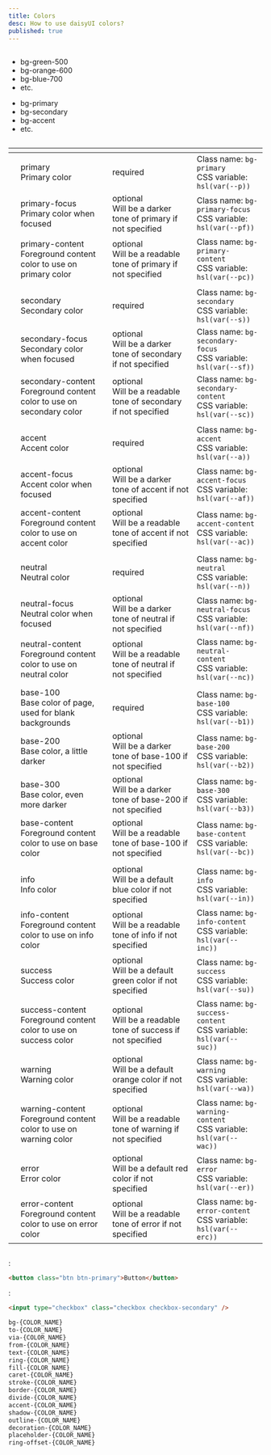 ```yaml
---
title: Colors
desc: How to use daisyUI colors?
published: true
---
```


<script>
  import Translate from "@components/Translate.svelte"
</script>

## <Translate text="Introduction" />

<div class="max-w-3xl">

<Translate text="daisyUI is fully themeable and colorable," />  
<Translate text="So instead of using constant color utility classes like:" />

- <span class="badge badge-xs bg-green-500"></span> bg-green-500
- <span class="badge badge-xs bg-orange-600"></span> bg-orange-600
- <span class="badge badge-xs bg-blue-700"></span> bg-blue-700
- etc.

<Translate text="It's suggested to use semantic color utility classes like:" />

- <span class="badge badge-xs bg-primary"></span> bg-primary
- <span class="badge badge-xs bg-secondary"></span> bg-secondary
- <span class="badge badge-xs bg-accent"></span> bg-accent
- etc.

<Translate text="Each color name contains CSS variables and each daisyUI theme applies color values to the utility classes when it is applied." />

## <Translate text="Benefits" />

<Translate text="Semantic color names make more sense because when we design interfaces, we don't just use any random color. We define a specific color palette with names like <code>primary</code>, <code>secondary</code>, etc. and we only use those specific colors in our interfaces." />  
<Translate text="Also, using semantic color names makes theming easier. You wouldn't have to define dark-mode colors for every single element and you wouldn't be limited to only light/dark themes. you can have multiple themes available and each theme is just a few lines of CSS variables." />

</div>

## <Translate text="List of all daisyUI color names" />

<Translate text="You can use these color names in your theme or in utility classes." />

<div class="overflow-x-auto">
<div class="whitespace-nowrap">

|                                                                 | <Translate text="Color name + description" />                                                                                                              | <Translate text="Required or optional for themes" />                                                                                                        | <Translate text="Example use" />                                                                                                                                           |
| --------------------------------------------------------------- | ---------------------------------------------------------------------------------------------------------------------------------------------------------- | ----------------------------------------------------------------------------------------------------------------------------------------------------------- | -------------------------------------------------------------------------------------------------------------------------------------------------------------------------- |
| <span class="badge relative top-4 bg-primary"></span>           | <span class="font-mono font-bold">primary</span> <br> <span class="text-xs opacity-60">Primary color </span>                                               | <span class="badge badge-sm">required</span>                                                                                                                | <span class="font-mono text-xs opacity-60">Class name: `bg-primary`</span> <br> <span class="text-xs opacity-60 font-mono">CSS variable: `hsl(var(--p))`</span>            |
| <span class="badge relative top-4 bg-primary-focus"></span>     | <span class="font-mono font-bold">primary-focus</span> <br> <span class="text-xs opacity-60">Primary color when focused </span>                            | <span class="badge badge-sm badge-ghost">optional</span> <br> <span class="text-xs opacity-60">Will be a darker tone of primary if not specified</span>     | <span class="font-mono text-xs opacity-60">Class name: `bg-primary-focus`</span> <br> <span class="text-xs opacity-60 font-mono">CSS variable: `hsl(var(--pf))`</span>     |
| <span class="badge relative top-4 bg-primary-content"></span>   | <span class="font-mono font-bold">primary-content</span> <br> <span class="text-xs opacity-60">Foreground content color to use on primary color </span>    | <span class="badge badge-sm badge-ghost">optional</span> <br> <span class="text-xs opacity-60">Will be a readable tone of primary if not specified</span>   | <span class="font-mono text-xs opacity-60">Class name: `bg-primary-content`</span> <br> <span class="text-xs opacity-60 font-mono">CSS variable: `hsl(var(--pc))`</span>   |
|                                                                 |                                                                                                                                                            |                                                                                                                                                             |                                                                                                                                                                            |
| <span class="badge relative top-4 bg-secondary"></span>         | <span class="font-mono font-bold">secondary</span> <br> <span class="text-xs opacity-60">Secondary color </span>                                           | <span class="badge badge-sm">required</span>                                                                                                                | <span class="font-mono text-xs opacity-60">Class name: `bg-secondary`</span> <br> <span class="text-xs opacity-60 font-mono">CSS variable: `hsl(var(--s))`</span>          |
| <span class="badge relative top-4 bg-secondary-focus"></span>   | <span class="font-mono font-bold">secondary-focus</span> <br> <span class="text-xs opacity-60">Secondary color when focused </span>                        | <span class="badge badge-sm badge-ghost">optional</span> <br> <span class="text-xs opacity-60">Will be a darker tone of secondary if not specified</span>   | <span class="font-mono text-xs opacity-60">Class name: `bg-secondary-focus`</span> <br> <span class="text-xs opacity-60 font-mono">CSS variable: `hsl(var(--sf))`</span>   |
| <span class="badge relative top-4 bg-secondary-content"></span> | <span class="font-mono font-bold">secondary-content</span> <br> <span class="text-xs opacity-60">Foreground content color to use on secondary color</span> | <span class="badge badge-sm badge-ghost">optional</span> <br> <span class="text-xs opacity-60">Will be a readable tone of secondary if not specified</span> | <span class="font-mono text-xs opacity-60">Class name: `bg-secondary-content`</span> <br> <span class="text-xs opacity-60 font-mono">CSS variable: `hsl(var(--sc))`</span> |
|                                                                 |                                                                                                                                                            |                                                                                                                                                             |                                                                                                                                                                            |
| <span class="badge relative top-4 bg-accent"></span>            | <span class="font-mono font-bold">accent</span> <br> <span class="text-xs opacity-60">Accent color </span>                                                 | <span class="badge badge-sm">required</span>                                                                                                                | <span class="font-mono text-xs opacity-60">Class name: `bg-accent`</span> <br> <span class="text-xs opacity-60 font-mono">CSS variable: `hsl(var(--a))`</span>             |
| <span class="badge relative top-4 bg-accent-focus"></span>      | <span class="font-mono font-bold">accent-focus</span> <br> <span class="text-xs opacity-60">Accent color when focused </span>                              | <span class="badge badge-sm badge-ghost">optional</span> <br> <span class="text-xs opacity-60">Will be a darker tone of accent if not specified</span>      | <span class="font-mono text-xs opacity-60">Class name: `bg-accent-focus`</span> <br> <span class="text-xs opacity-60 font-mono">CSS variable: `hsl(var(--af))`</span>      |
| <span class="badge relative top-4 bg-accent-content"></span>    | <span class="font-mono font-bold">accent-content</span> <br> <span class="text-xs opacity-60">Foreground content color to use on accent color </span>      | <span class="badge badge-sm badge-ghost">optional</span> <br> <span class="text-xs opacity-60">Will be a readable tone of accent if not specified</span>    | <span class="font-mono text-xs opacity-60">Class name: `bg-accent-content`</span> <br> <span class="text-xs opacity-60 font-mono">CSS variable: `hsl(var(--ac))`</span>    |
|                                                                 |                                                                                                                                                            |                                                                                                                                                             |                                                                                                                                                                            |
| <span class="badge relative top-4 bg-neutral"></span>           | <span class="font-mono font-bold">neutral</span> <br> <span class="text-xs opacity-60">Neutral color </span>                                               | <span class="badge badge-sm">required</span>                                                                                                                | <span class="font-mono text-xs opacity-60">Class name: `bg-neutral`</span> <br> <span class="text-xs opacity-60 font-mono">CSS variable: `hsl(var(--n))`</span>            |
| <span class="badge relative top-4 bg-neutral-focus"></span>     | <span class="font-mono font-bold">neutral-focus</span> <br> <span class="text-xs opacity-60">Neutral color when focused </span>                            | <span class="badge badge-sm badge-ghost">optional</span> <br> <span class="text-xs opacity-60">Will be a darker tone of neutral if not specified</span>     | <span class="font-mono text-xs opacity-60">Class name: `bg-neutral-focus`</span> <br> <span class="text-xs opacity-60 font-mono">CSS variable: `hsl(var(--nf))`</span>     |
| <span class="badge relative top-4 bg-neutral-content"></span>   | <span class="font-mono font-bold">neutral-content</span> <br> <span class="text-xs opacity-60">Foreground content color to use on neutral color </span>    | <span class="badge badge-sm badge-ghost">optional</span> <br> <span class="text-xs opacity-60">Will be a readable tone of neutral if not specified</span>   | <span class="font-mono text-xs opacity-60">Class name: `bg-neutral-content`</span> <br> <span class="text-xs opacity-60 font-mono">CSS variable: `hsl(var(--nc))`</span>   |
|                                                                 |                                                                                                                                                            |                                                                                                                                                             |                                                                                                                                                                            |
| <span class="badge relative top-4 bg-base-100"></span>          | <span class="font-mono font-bold">base-100</span> <br> <span class="text-xs opacity-60">Base color of page, used for blank backgrounds </span>             | <span class="badge badge-sm">required</span>                                                                                                                | <span class="font-mono text-xs opacity-60">Class name: `bg-base-100`</span> <br> <span class="text-xs opacity-60 font-mono">CSS variable: `hsl(var(--b1))`</span>          |
| <span class="badge relative top-4 bg-base-200"></span>          | <span class="font-mono font-bold">base-200</span> <br> <span class="text-xs opacity-60">Base color, a little darker </span>                                | <span class="badge badge-sm badge-ghost">optional</span> <br> <span class="text-xs opacity-60">Will be a darker tone of base-100 if not specified</span>    | <span class="font-mono text-xs opacity-60">Class name: `bg-base-200`</span> <br> <span class="text-xs opacity-60 font-mono">CSS variable: `hsl(var(--b2))`</span>          |
| <span class="badge relative top-4 bg-base-300"></span>          | <span class="font-mono font-bold">base-300</span> <br> <span class="text-xs opacity-60">Base color, even more darker </span>                               | <span class="badge badge-sm badge-ghost">optional</span> <br> <span class="text-xs opacity-60">Will be a darker tone of base-200 if not specified</span>    | <span class="font-mono text-xs opacity-60">Class name: `bg-base-300`</span> <br> <span class="text-xs opacity-60 font-mono">CSS variable: `hsl(var(--b3))`</span>          |
| <span class="badge relative top-4 bg-base-content"></span>      | <span class="font-mono font-bold">base-content</span> <br> <span class="text-xs opacity-60">Foreground content color to use on base color </span>          | <span class="badge badge-sm badge-ghost">optional</span> <br> <span class="text-xs opacity-60">Will be a readable tone of base-100 if not specified</span>  | <span class="font-mono text-xs opacity-60">Class name: `bg-base-content`</span> <br> <span class="text-xs opacity-60 font-mono">CSS variable: `hsl(var(--bc))`</span>      |
|                                                                 |                                                                                                                                                            |                                                                                                                                                             |                                                                                                                                                                            |
| <span class="badge relative top-4 bg-info"></span>              | <span class="font-mono font-bold">info</span> <br> <span class="text-xs opacity-60">Info color </span>                                                     | <span class="badge badge-sm badge-ghost">optional</span> <br> <span class="text-xs opacity-60">Will be a default blue color if not specified</span>         | <span class="font-mono text-xs opacity-60">Class name: `bg-info`</span> <br> <span class="text-xs opacity-60 font-mono">CSS variable: `hsl(var(--in))`</span>              |
| <span class="badge relative top-4 bg-info-content"></span>      | <span class="font-mono font-bold">info-content</span> <br> <span class="text-xs opacity-60">Foreground content color to use on info color </span>          | <span class="badge badge-sm badge-ghost">optional</span> <br> <span class="text-xs opacity-60">Will be a readable tone of info if not specified</span>      | <span class="font-mono text-xs opacity-60">Class name: `bg-info-content`</span> <br> <span class="text-xs opacity-60 font-mono">CSS variable: `hsl(var(--inc))`</span>     |
| <span class="badge relative top-4 bg-success"></span>           | <span class="font-mono font-bold">success</span> <br> <span class="text-xs opacity-60">Success color </span>                                               | <span class="badge badge-sm badge-ghost">optional</span> <br> <span class="text-xs opacity-60">Will be a default green color if not specified</span>        | <span class="font-mono text-xs opacity-60">Class name: `bg-success`</span> <br> <span class="text-xs opacity-60 font-mono">CSS variable: `hsl(var(--su))`</span>           |
| <span class="badge relative top-4 bg-success-content"></span>   | <span class="font-mono font-bold">success-content</span> <br> <span class="text-xs opacity-60">Foreground content color to use on success color </span>    | <span class="badge badge-sm badge-ghost">optional</span> <br> <span class="text-xs opacity-60">Will be a readable tone of success if not specified</span>   | <span class="font-mono text-xs opacity-60">Class name: `bg-success-content`</span> <br> <span class="text-xs opacity-60 font-mono">CSS variable: `hsl(var(--suc))`</span>  |
| <span class="badge relative top-4 bg-warning"></span>           | <span class="font-mono font-bold">warning</span> <br> <span class="text-xs opacity-60">Warning color </span>                                               | <span class="badge badge-sm badge-ghost">optional</span> <br> <span class="text-xs opacity-60">Will be a default orange color if not specified</span>       | <span class="font-mono text-xs opacity-60">Class name: `bg-warning`</span> <br> <span class="text-xs opacity-60 font-mono">CSS variable: `hsl(var(--wa))`</span>           |
| <span class="badge relative top-4 bg-warning-content"></span>   | <span class="font-mono font-bold">warning-content</span> <br> <span class="text-xs opacity-60">Foreground content color to use on warning color </span>    | <span class="badge badge-sm badge-ghost">optional</span> <br> <span class="text-xs opacity-60">Will be a readable tone of warning if not specified</span>   | <span class="font-mono text-xs opacity-60">Class name: `bg-warning-content`</span> <br> <span class="text-xs opacity-60 font-mono">CSS variable: `hsl(var(--wac))`</span>  |
| <span class="badge relative top-4 bg-error"></span>             | <span class="font-mono font-bold">error</span> <br> <span class="text-xs opacity-60">Error color </span>                                                   | <span class="badge badge-sm badge-ghost">optional</span> <br> <span class="text-xs opacity-60">Will be a default red color if not specified</span>          | <span class="font-mono text-xs opacity-60">Class name: `bg-error`</span> <br> <span class="text-xs opacity-60 font-mono">CSS variable: `hsl(var(--er))`</span>             |
| <span class="badge relative top-4 bg-error-content"></span>     | <span class="font-mono font-bold">error-content</span> <br> <span class="text-xs opacity-60">Foreground content color to use on error color </span>        | <span class="badge badge-sm badge-ghost">optional</span> <br> <span class="text-xs opacity-60">Will be a readable tone of error if not specified</span>     | <span class="font-mono text-xs opacity-60">Class name: `bg-error-content`</span> <br> <span class="text-xs opacity-60 font-mono">CSS variable: `hsl(var(--erc))`</span>    |

</div>
</div>

## <Translate text="How to use" />

<Translate text="Some daisyUI components come with modifier class names and that modifier class name will apply a color." />

<Translate text="For example" />:

```html
<button class="btn btn-primary">Button</button>
```

<Translate text="Or" />:

```html
<input type="checkbox" class="checkbox checkbox-secondary" />
```

<Translate text="You can also use color names in utility classes just like Tailwind's original color names." />  
<Translate text="These are utility classes that can be used with a color name:" />

```css
bg-{COLOR_NAME}
to-{COLOR_NAME}
via-{COLOR_NAME}
from-{COLOR_NAME}
text-{COLOR_NAME}
ring-{COLOR_NAME}
fill-{COLOR_NAME}
caret-{COLOR_NAME}
stroke-{COLOR_NAME}
border-{COLOR_NAME}
divide-{COLOR_NAME}
accent-{COLOR_NAME}
shadow-{COLOR_NAME}
outline-{COLOR_NAME}
decoration-{COLOR_NAME}
placeholder-{COLOR_NAME}
ring-offset-{COLOR_NAME}
```

<Translate text="So you can use <code>bg-primary</code>, <code>border-secondary</code>, etc." />
